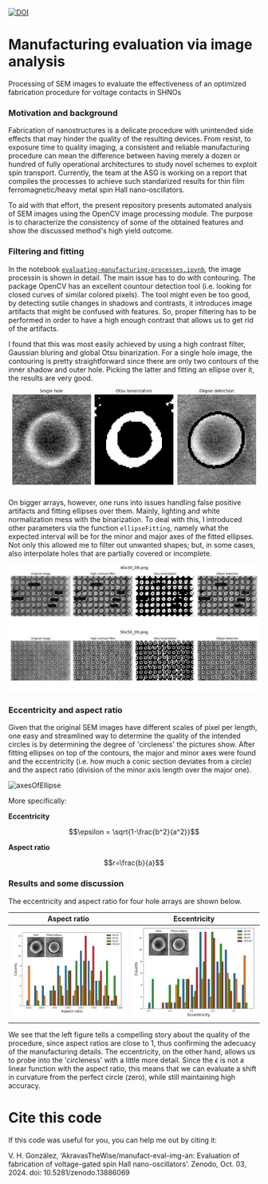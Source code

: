 [![DOI](https://zenodo.org/badge/550772192.svg)](https://doi.org/10.5281/zenodo.13886069)
# Manufacturing evaluation via image analysis

Processing of SEM images to evaluate the effectiveness of an optimized fabrication procedure for voltage contacts in SHNOs

### Motivation and background

Fabrication of nanostructures is a delicate procedure with unintended side effects that may hinder the quality of the resulting devices. From resist, to exposure time to quality imaging, a consistent and reliable manufacturing procedure can mean the difference between having merely a dozen or hundred of fully operational architectures to study novel schemes to exploit spin transport. Currently, the team at the ASG is working on a report that compiles the processes to achieve such standarized results for thin film ferromagnetic/heavy metal spin Hall nano-oscillators. 

To aid with that effort, the present repository presents automated analysis of SEM images using the OpenCV image processing module. The purpose is to characterize the consistency of some of the obtained features and show the discussed method's high yield outcome.

### Filtering and fitting
In the notebook [`evaluating-manufacturing-processes.ipynb`](processed-images/evaluating-manufacturing-processes.ipynb), the image processin is shown in detail. The main issue has to do with contouring. The package OpenCV has an excellent countour detection tool (i.e. looking for closed curves of similar colored pixels). The tool might even be too good, by detecting sutile changes in shadows and contrasts, it introduces image artifacts that might be confused with features.  So, proper filtering has to be performed in order to have a high enough contrast that allows us to get rid of the artifacts.

I found that this was most easily achieved by using a high contrast filter, Gaussian bluring and global Otsu binarization. For a single hole image, the contouring is pretty straightforward since there are only two contours of the inner shadow and outer hole. Picking the latter and fitting an ellipse over it, the results are very good.

![SingleExample](processed-images/EllipseDetection.png)

On bigger arrays, however, one runs into issues handling false positive artifacts and fitting ellipses over them. Mainly, lighting and white normalization mess with the binarization. To deal with this, I introduced other parameters via the function `ellipseFitting`, namely what the expected interval will be for the minor and major axes of the fitted ellipses. Not only this allowed me to filter out unwanted shapes; but, in some cases, also interpolate holes that are partially covered or incomplete.

![Fit40x30_08](processed-images/EllipseFit_40x30_08.png)
![Fit50x50_09](processed-images/EllipseFit_50x50_09.png)

### Eccentricity and aspect ratio

Given that the original SEM images have different scales of pixel per length, one easy and streamlined way to determine the quality of the intended circles is by determining the degree of 'circleness' the pictures show. After fitting ellipses on top of the contours, the major and minor axes were found and the eccentricity (i.e. how much a conic section deviates from a circle) and the aspect ratio (division of the minor axis length over the major one).


![axesOfEllipse](https://upload.wikimedia.org/wikipedia/commons/a/a1/Ellipse_semi-major_and_minor_axes.svg)

More specifically:

**Eccentricity**

```math
\epsilon = \sqrt{1-\frac{b^2}{a^2}}
```

**Aspect ratio**
```math
r=\frac{b}{a}
```

### Results and some discussion

The eccentricity and aspect ratio for four hole arrays are shown below. 

Aspect ratio               |  Eccentricity
:-------------------------:|:-------------------------:
![aspect-ratio](processed-images/AspectRatio_30-40-50-100.png) | ![eccentricity](processed-images/EccencricityEval_30-40-50-100.png)

We see that the left figure tells a compelling story about the quality of the procedure, since aspect ratios are close to 1, thus confirming the adecuacy of the manufacturing details. The eccentricity, on the other hand, allows us to probe into the 'circleness' with a little more detail. Since the $`\epsilon`$ is not a linear function with the aspect ratio, this means that we can evaluate a shift in curvature from the perfect circle (zero), while still maintaining high accuracy.

# Cite this code
If this code was useful for you, you can help me out by citing it:

V. H. González, ‘AkravasTheWise/manufact-eval-img-an: Evaluation of fabrication of voltage-gated spin Hall nano-oscillators’. Zenodo, Oct. 03, 2024. doi: 10.5281/zenodo.13886069
